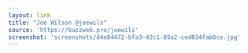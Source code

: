 ```yaml
---
layout: link
title: "Joe Wilson @joewils"
source: 'https://buzzweb.pro/joewils'
screenshot: 'screenshots/d4e04472-bfa3-42c1-89a2-ced034fab6ce.jpg'
---
```


